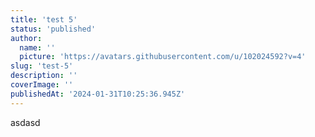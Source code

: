 ```yaml
---
title: 'test 5'
status: 'published'
author:
  name: ''
  picture: 'https://avatars.githubusercontent.com/u/102024592?v=4'
slug: 'test-5'
description: ''
coverImage: ''
publishedAt: '2024-01-31T10:25:36.945Z'
---
```


asdasd